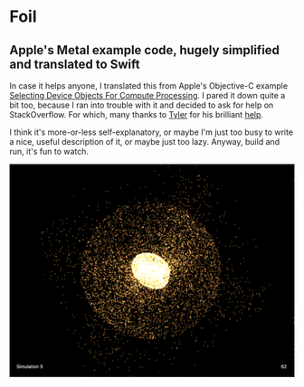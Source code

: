 # Foil

## Apple's Metal example code, hugely simplified and translated to Swift

In case it helps anyone, I translated this from Apple's Objective-C example
[Selecting Device Objects For Compute Processing](https://developer.apple.com/documentation/metal/gpu_selection_in_macos/selecting_device_objects_for_compute_processing).
I pared it down quite a bit too, because I ran into trouble with it and decided to ask for help
on StackOverflow. For which, many thanks to [Tyler](https://stackoverflow.com/users/988260/tyler)
for his brilliant [help](https://stackoverflow.com/questions/61742070/macos-metal-app-works-in-obj-c-fails-to-draw-in-swift-translation).

I think it's more-or-less self-explanatory, or maybe I'm just too busy to write a nice, useful
description of it, or maybe just too lazy. Anyway, build and run, it's fun to watch.

<img src="https://github.com/SaganRitual/Foil/blob/master/SimulationImage.png">
